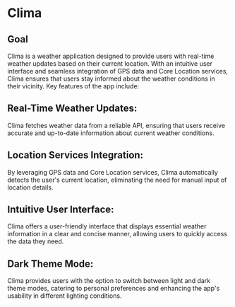 
#  Clima

## Goal
Clima is a weather application designed to provide users with real-time weather updates based on their current location. With an intuitive user interface and seamless integration of GPS data and Core Location services, Clima ensures that users stay informed about the weather conditions in their vicinity. Key features of the app include:

## Real-Time Weather Updates: 
Clima fetches weather data from a reliable API, ensuring that users receive accurate and up-to-date information about current weather conditions.

## Location Services Integration: 
By leveraging GPS data and Core Location services, Clima automatically detects the user's current location, eliminating the need for manual input of location details.

## Intuitive User Interface: 
Clima offers a user-friendly interface that displays essential weather information in a clear and concise manner, allowing users to quickly access the data they need.

## Dark Theme Mode: 
Clima provides users with the option to switch between light and dark theme modes, catering to personal preferences and enhancing the app's usability in different lighting conditions.


